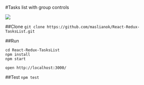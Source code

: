 #Tasks list with group controls

![](https://github-cloud.s3.amazonaws.com/assets/3485490/10566150/7172785a-75e7-11e5-8551-19568ad26335.png)

##Clone
`git clone https://github.com/maslianok/React-Redux-TasksList.git`


##Run
```
cd React-Redux-TasksList
npm install
npm start

open http://localhost:3000/
```


##Test 
`npm test`